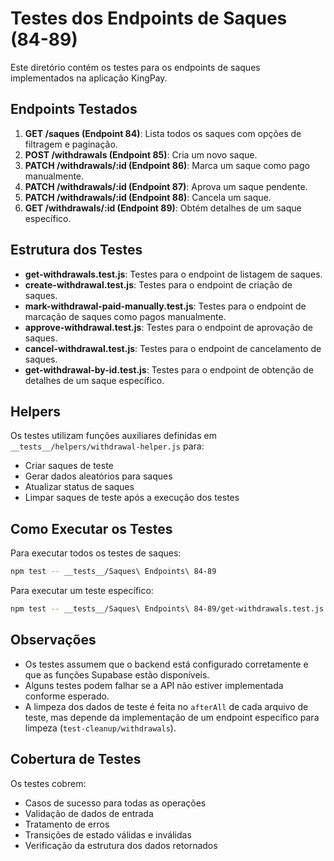# Testes dos Endpoints de Saques (84-89)

Este diretório contém os testes para os endpoints de saques implementados na aplicação KingPay.

## Endpoints Testados

1. **GET /saques (Endpoint 84)**: Lista todos os saques com opções de filtragem e paginação.
2. **POST /withdrawals (Endpoint 85)**: Cria um novo saque.
3. **PATCH /withdrawals/:id (Endpoint 86)**: Marca um saque como pago manualmente.
4. **PATCH /withdrawals/:id (Endpoint 87)**: Aprova um saque pendente.
5. **PATCH /withdrawals/:id (Endpoint 88)**: Cancela um saque.
6. **GET /withdrawals/:id (Endpoint 89)**: Obtém detalhes de um saque específico.

## Estrutura dos Testes

- **get-withdrawals.test.js**: Testes para o endpoint de listagem de saques.
- **create-withdrawal.test.js**: Testes para o endpoint de criação de saques.
- **mark-withdrawal-paid-manually.test.js**: Testes para o endpoint de marcação de saques como pagos manualmente.
- **approve-withdrawal.test.js**: Testes para o endpoint de aprovação de saques.
- **cancel-withdrawal.test.js**: Testes para o endpoint de cancelamento de saques.
- **get-withdrawal-by-id.test.js**: Testes para o endpoint de obtenção de detalhes de um saque específico.

## Helpers

Os testes utilizam funções auxiliares definidas em `__tests__/helpers/withdrawal-helper.js` para:
- Criar saques de teste
- Gerar dados aleatórios para saques
- Atualizar status de saques
- Limpar saques de teste após a execução dos testes

## Como Executar os Testes

Para executar todos os testes de saques:

```bash
npm test -- __tests__/Saques\ Endpoints\ 84-89
```

Para executar um teste específico:

```bash
npm test -- __tests__/Saques\ Endpoints\ 84-89/get-withdrawals.test.js
```

## Observações

- Os testes assumem que o backend está configurado corretamente e que as funções Supabase estão disponíveis.
- Alguns testes podem falhar se a API não estiver implementada conforme esperado.
- A limpeza dos dados de teste é feita no `afterAll` de cada arquivo de teste, mas depende da implementação de um endpoint específico para limpeza (`test-cleanup/withdrawals`).

## Cobertura de Testes

Os testes cobrem:
- Casos de sucesso para todas as operações
- Validação de dados de entrada
- Tratamento de erros
- Transições de estado válidas e inválidas
- Verificação da estrutura dos dados retornados 